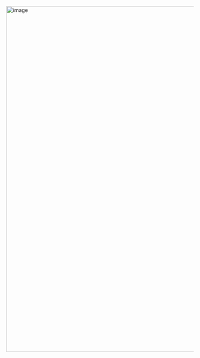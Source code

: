 <img width="929" alt="image" src="https://github.com/user-attachments/assets/3a18be88-94b8-4515-b465-20ad278732a1">
